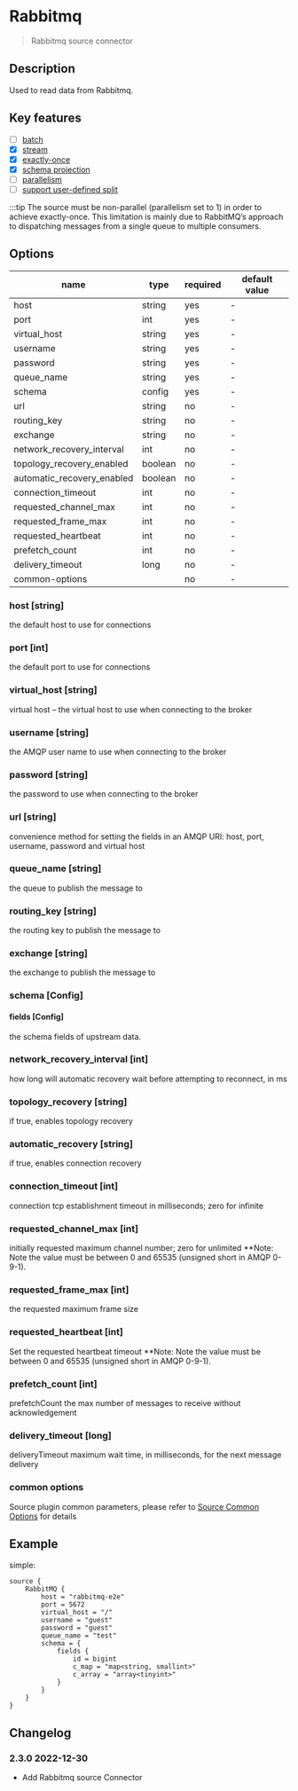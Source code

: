 # Rabbitmq

> Rabbitmq source connector

## Description

Used to read data from Rabbitmq.

## Key features

- [ ] [batch](../../concept/connector-v2-features.md)
- [x] [stream](../../concept/connector-v2-features.md)
- [x] [exactly-once](../../concept/connector-v2-features.md)
- [x] [schema projection](../../concept/connector-v2-features.md)
- [ ] [parallelism](../../concept/connector-v2-features.md)
- [ ] [support user-defined split](../../concept/connector-v2-features.md)

:::tip
The source must be non-parallel (parallelism set to 1) in order to achieve exactly-once. This limitation is mainly due to RabbitMQ’s approach to dispatching messages from a single queue to multiple consumers.

##  Options

| name                        | type    | required | default value |
|-----------------------------|---------|----------|---------------|
| host                        | string  | yes      | -             |
| port                        | int     | yes      | -             |
| virtual_host                | string  | yes      | -             |
| username                    | string  | yes      | -             |
| password                    | string  | yes      | -             |
| queue_name                  | string  | yes      | -             |
| schema                      | config  | yes      | -             |
| url                         | string  | no       | -             |
| routing_key                 | string  | no       | -             |
| exchange                    | string  | no       | -             |
| network_recovery_interval   | int     | no       | -             |
| topology_recovery_enabled   | boolean | no       | -             |
| automatic_recovery_enabled  | boolean | no       | -             |
| connection_timeout          | int     | no       | -             |
| requested_channel_max       | int     | no       | -             |
| requested_frame_max         | int     | no       | -             |
| requested_heartbeat         | int     | no       | -             |
| prefetch_count              | int     | no       | -             |
| delivery_timeout            | long    | no       | -             |
| common-options              |         | no       | -             |

### host [string]

the default host to use for connections

### port [int]

the default port to use for connections

### virtual_host [string]

virtual host – the virtual host to use when connecting to the broker

### username [string]

the AMQP user name to use when connecting to the broker

### password [string]

the password to use when connecting to the broker

### url [string]

convenience method for setting the fields in an AMQP URI: host, port, username, password and virtual host

### queue_name [string]

the queue to publish the message to

### routing_key [string]

the routing key to publish the message to

### exchange [string]

the exchange to publish the message to

### schema [Config]

#### fields [Config]

the schema fields of upstream data.

### network_recovery_interval [int]

how long will automatic recovery wait before attempting to reconnect, in ms

### topology_recovery [string]

if true, enables topology recovery

### automatic_recovery [string]

if true, enables connection recovery

### connection_timeout [int]

connection tcp establishment timeout in milliseconds; zero for infinite

### requested_channel_max [int]

initially requested maximum channel number; zero for unlimited
**Note: Note the value must be between 0 and 65535 (unsigned short in AMQP 0-9-1).

### requested_frame_max [int]

the requested maximum frame size

### requested_heartbeat [int]

Set the requested heartbeat timeout
**Note: Note the value must be between 0 and 65535 (unsigned short in AMQP 0-9-1).

### prefetch_count [int]

prefetchCount the max number of messages to receive without acknowledgement

### delivery_timeout [long]

deliveryTimeout maximum wait time, in milliseconds, for the next message delivery

### common options

Source plugin common parameters, please refer to [Source Common Options](common-options.md) for details

## Example

simple:

```hocon
source {
    RabbitMQ {
        host = "rabbitmq-e2e"
        port = 5672
        virtual_host = "/"
        username = "guest"
        password = "guest"
        queue_name = "test"
        schema = {
            fields {
                id = bigint
                c_map = "map<string, smallint>"
                c_array = "array<tinyint>"
            }
        }
    }
}
```

## Changelog

### 2.3.0 2022-12-30

- Add Rabbitmq source Connector
